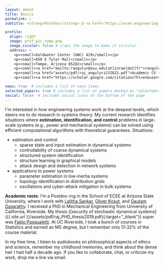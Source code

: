 ```yaml
---
layout: about
title: Basics
permalink: /
subtitle: <strong>Postdoc</strong> @ <a href='https://ecee.engineering.asu.edu/'>Arizona State University</a>. <em>Brews simple math from engineered systems

profile:
  align: right
  image: prof_pic_comp.png
  image_cicular: false # crops the image to make it circular
  address: >
    <p><small>Goldwater Center (GWC) 429</small></p>
    <p><small>650 E Tyler Mall</small></p>
    <p><small>Tempe, Arizona 85282</small></p>
    <p><small><a href="mailto:rangulur@asu.edu[at]inrae[dot]fr">rangulur[at]asu[dot]edu</a>(<strong>he/him/his</strong>)</small></p>
    <p><small><a href="assets/pdf/raj_anguluriCV2022.pdf">Academic CV (08/2022)</a></small></p>
    <p><small><a href="https://scholar.google.com/citations?hl=en&user=GH4f3-sAAAAJ&view_op=list_works&sortby=pubdate">Google Scholar</a></small></p>

news: true  # includes a list of news items
selected_papers: true # includes a list of papers marked as "selected={true}"
social: false  # includes social icons at the bottom of the page
---
```


I'm interested in how engineering systems work at the deepest levels, which steers me to do research in systems theory. My current research identifies situations where <strong>estimation, identification, and control</strong> problems in large-scale systems (e.g., power and mechanical systems) can be solved using efficient computational algorithms with theoretical guarantees. Situations:  

- estimation and control
   - sparse state and input estimation in dynamical systems
   - controllability of coarse dynamical systems
   - structured system identification
   - structure learning in graphical models
   - attack design and detection in network systems
- applications to power systems
   - parameter estimation in low-inertia systems
   - topology identification in distribution grids
   - oscillations and cyber-attack mitigation in bulk systems
  
**Academic roots**: I’m a Postdoc-ing in the School of ECEE at Arizona State University, where I work with [Lalitha Sankar](https://sankar.engineering.asu.edu/), [Oliver Kosut](https://sites.google.com/site/okosut/), and [Gautam Dasarathy](https://www.public.asu.edu/~gdasarat/). I received a PhD in Mechanical Engineering from University of California, Riverside. My thesis ([security of stochastic dynamical systems]({{ site.url }}/assets/pdf/raj_PHD_thesis2019.pdf){:target="_blank"}) super was [Fabio Pasqualetti](https://www.fabiopas.it/). At UC Riverside, I took a bunch of courses in Statistics and earned an MS degree, but I remember only 51.32% of the course material. 

In my free time, I listen to audiobooks on philosophical aspects of ethics and science, remember my childhood memories, and think about the dense hair I had half a decade ago. If you like to collaborate, chat, or criticize my work, drop me a line via email.

<!-- Put your address / P.O. box / other info right below your picture. You can also disable any these elements by editing `profile` property of the YAML header of your `_pages/about.md`. Edit `_bibliography/papers.bib` and Jekyll will render your [publications page](/al-folio/publications/) automatically. -->

<!-- Link to your social media connections, too. This theme is set up to use [Font Awesome icons](http://fortawesome.github.io/Font-Awesome/) and [Academicons](https://jpswalsh.github.io/academicons/), like the ones below. Add your Facebook, Twitter, LinkedIn, Google Scholar, or just disable all of them. -->



    
